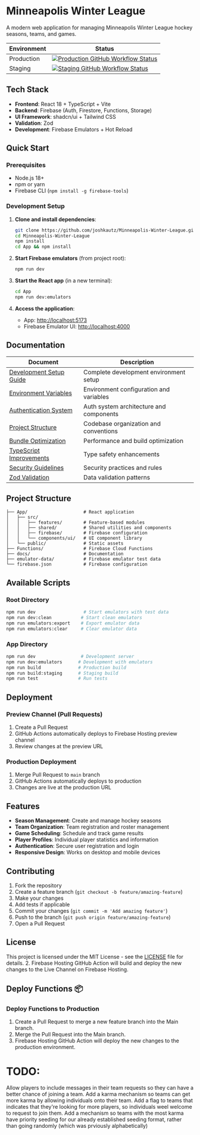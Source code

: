 # Minneapolis Winter League

A modern web application for managing Minneapolis Winter League hockey seasons, teams, and games.

| Environment | Status                                                                                                                                                                                                                                                     |
| ----------- | ---------------------------------------------------------------------------------------------------------------------------------------------------------------------------------------------------------------------------------------------------------- |
| Production  | [![Production GitHub Workflow Status](https://github.com/joshkautz/Minneapolis-Winter-League/actions/workflows/firebase-hosting-merge.yml/badge.svg)](https://github.com/joshkautz/Minneapolis-Winter-League/actions/workflows/firebase-hosting-merge.yml) |
| Staging     | [![Staging GitHub Workflow Status](https://github.com/joshkautz/Minneapolis-Winter-League/actions/workflows/firebase-hosting-merge.yml/badge.svg)](https://github.com/joshkautz/Minneapolis-Winter-League/actions/workflows/firebase-hosting-merge.yml)    |

## Tech Stack

- **Frontend**: React 18 + TypeScript + Vite
- **Backend**: Firebase (Auth, Firestore, Functions, Storage)
- **UI Framework**: shadcn/ui + Tailwind CSS
- **Validation**: Zod
- **Development**: Firebase Emulators + Hot Reload

## Quick Start

### Prerequisites

- Node.js 18+
- npm or yarn
- Firebase CLI (`npm install -g firebase-tools`)

### Development Setup

1. **Clone and install dependencies**:

   ```bash
   git clone https://github.com/joshkautz/Minneapolis-Winter-League.git
   cd Minneapolis-Winter-League
   npm install
   cd App && npm install
   ```

2. **Start Firebase emulators** (from project root):

   ```bash
   npm run dev
   ```

3. **Start the React app** (in a new terminal):

   ```bash
   cd App
   npm run dev:emulators
   ```

4. **Access the application**:
   - App: <http://localhost:5173>
   - Firebase Emulator UI: <http://localhost:4000>

## Documentation

| Document                                                     | Description                             |
| ------------------------------------------------------------ | --------------------------------------- |
| [Development Setup Guide](./docs/DEVELOPMENT_SETUP.md)       | Complete development environment setup  |
| [Environment Variables](./docs/ENVIRONMENT_VARIABLES.md)     | Environment configuration and variables |
| [Authentication System](./docs/AUTHENTICATION_SYSTEM.md)     | Auth system architecture and components |
| [Project Structure](./docs/PROJECT_STRUCTURE.md)             | Codebase organization and conventions   |
| [Bundle Optimization](./docs/BUNDLE_OPTIMIZATION.md)         | Performance and build optimization      |
| [TypeScript Improvements](./docs/TYPESCRIPT_IMPROVEMENTS.md) | Type safety enhancements                |
| [Security Guidelines](./docs/SECURITY.md)                    | Security practices and rules            |
| [Zod Validation](./docs/ZOD_VALIDATION_ANALYSIS.md)          | Data validation patterns                |

## Project Structure

```
├── App/                     # React application
│   ├── src/
│   │   ├── features/        # Feature-based modules
│   │   ├── shared/          # Shared utilities and components
│   │   ├── firebase/        # Firebase configuration
│   │   └── components/ui/   # UI component library
│   └── public/              # Static assets
├── Functions/               # Firebase Cloud Functions
├── docs/                    # Documentation
├── emulator-data/           # Firebase emulator test data
└── firebase.json            # Firebase configuration
```

## Available Scripts

### Root Directory

```bash
npm run dev                  # Start emulators with test data
npm run dev:clean           # Start clean emulators
npm run emulators:export    # Export emulator data
npm run emulators:clear     # Clear emulator data
```

### App Directory

```bash
npm run dev                 # Development server
npm run dev:emulators      # Development with emulators
npm run build              # Production build
npm run build:staging      # Staging build
npm run test               # Run tests
```

## Deployment

### Preview Channel (Pull Requests)

1. Create a Pull Request
2. GitHub Actions automatically deploys to Firebase Hosting preview channel
3. Review changes at the preview URL

### Production Deployment

1. Merge Pull Request to `main` branch
2. GitHub Actions automatically deploys to production
3. Changes are live at the production URL

## Features

- **Season Management**: Create and manage hockey seasons
- **Team Organization**: Team registration and roster management
- **Game Scheduling**: Schedule and track game results
- **Player Profiles**: Individual player statistics and information
- **Authentication**: Secure user registration and login
- **Responsive Design**: Works on desktop and mobile devices

## Contributing

1. Fork the repository
2. Create a feature branch (`git checkout -b feature/amazing-feature`)
3. Make your changes
4. Add tests if applicable
5. Commit your changes (`git commit -m 'Add amazing feature'`)
6. Push to the branch (`git push origin feature/amazing-feature`)
7. Open a Pull Request

## License

This project is licensed under the MIT License - see the [LICENSE](LICENSE) file for details. 2. Firebase Hosting GitHub Action will build and deploy the new changes to the Live Channel on Firebase Hosting.

## Deploy Functions 📦

### Deploy Functions to Production

1. Create a Pull Request to merge a new feature branch into the Main branch.
2. Merge the Pull Request into the Main branch.
3. Firebase Hosting GitHub Action will deploy the new changes to the production environment.

# TODO:

Allow players to include messages in their team requests so they can have a better chance of joining a team.
Add a karma mechanism so teams can get more karma by allowing individuals onto their team.
Add a flag to teams that indicates that they're looking for more players, so individuals weel welcome to request to join them.
Add a mechanism so teams with the most karma have priority seeding for our already established seeding format, rather than going randomly (which was prviously alphabetically)
